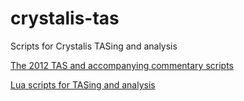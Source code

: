 # crystalis-tas
Scripts for Crystalis TASing and analysis

[The 2012 TAS and accompanying commentary scripts](tas-2012)

[Lua scripts for TASing and analysis](luaScripts)


